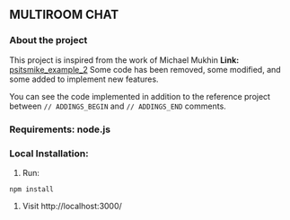 ## MULTIROOM CHAT

### About the project

This project is inspired from the work of Michael Mukhin
**Link:** [psitsmike_example_2](https://github.com/mmukhin/psitsmike_example_2)
Some code has been removed, some modified, and some added to implement new features.

You can see the code implemented in addition to the reference project between `// ADDINGS_BEGIN` and `// ADDINGS_END` comments.

### Requirements: node.js

### Local Installation:
1. Run:
```
npm install
```
1. Visit http://localhost:3000/